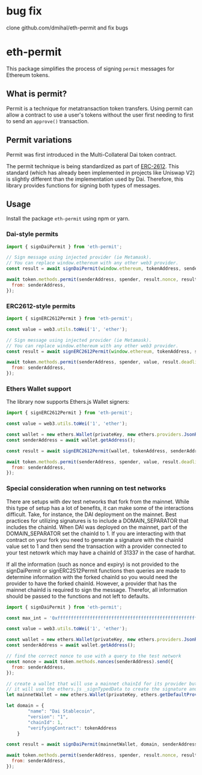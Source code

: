 # bug fix
clone github.com/dmihal/eth-permit 
and fix bugs 
# eth-permit

This package simplifies the process of signing `permit` messages for Ethereum tokens.

## What is permit?

Permit is a technique for metatransaction token transfers. Using permit can allow a contract
to use a user's tokens without the user first needing to first to send an `approve()` transaction.

## Permit variations

Permit was first introduced in the Multi-Collateral Dai token contract.

The permit technique is being standardized as part of [ERC-2612](https://github.com/ethereum/EIPs/issues/2613).
This standard (which has already been implemented in projects like Uniswap V2) is slightly
different than the implementation used by Dai. Therefore, this library provides functions
for signing both types of messages.

## Usage

Install the package `eth-permit` using npm or yarn.

### Dai-style permits

```javascript
import { signDaiPermit } from 'eth-permit';

// Sign message using injected provider (ie Metamask).
// You can replace window.ethereum with any other web3 provider.
const result = await signDaiPermit(window.ethereum, tokenAddress, senderAddress, spender);

await token.methods.permit(senderAddress, spender, result.nonce, result.expiry, true, result.v, result.r, result.s).send({
  from: senderAddress,
});
```

### ERC2612-style permits

```javascript
import { signERC2612Permit } from 'eth-permit';

const value = web3.utils.toWei('1', 'ether');

// Sign message using injected provider (ie Metamask).
// You can replace window.ethereum with any other web3 provider.
const result = await signERC2612Permit(window.ethereum, tokenAddress, senderAddress, spender, value);

await token.methods.permit(senderAddress, spender, value, result.deadline, result.v, result.r, result.s).send({
  from: senderAddress,
});
```

### Ethers Wallet support

The library now supports Ethers.js Wallet signers:

```javascript
import { signERC2612Permit } from 'eth-permit';

const value = web3.utils.toWei('1', 'ether');

const wallet = new ethers.Wallet(privateKey, new ethers.providers.JsonRpcProvider(rpcUrl));
const senderAddress = await wallet.getAddress();

const result = await signERC2612Permit(wallet, tokenAddress, senderAddress, spender, value);

await token.methods.permit(senderAddress, spender, value, result.deadline, result.v, result.r, result.s).send({
  from: senderAddress,
});
```

### Special consideration when running on test networks

There are setups with dev test networks that fork from the mainnet.  While this type of setup has a lot of benefits, it can make some of the interactions difficult.  Take, for instance, the DAI deployment on the mainnet.  Best practices for utilizing signatures is to include a DOMAIN_SEPARATOR that includes the chainId.  When DAI was deployed on the mainnet, part of the DOMAIN_SEPARATOR set the chainId to 1.  If you are interacting with that contract on your fork you need to generate a signature with the chainId value set to 1 and then send the transaction with a provider connected to your test netowrk which may have a chainId of 31337 in the case of hardhat.

If all the information (such as nonce and expiry) is not provided to the signDaiPermit or signERC2512Permit functions then queries are made to determine information with the forked chainId so you would need the provider to have the forked chainId.  However, a provider that has the mainnet chainId is required to sign the message.  Therefor, all information should be passed to the functions and not left to defaults.

```javascript
import { signDaiPermit } from 'eth-permit';

const max_int = '0xffffffffffffffffffffffffffffffffffffffffffffffffffffffffffffffff';

const value = web3.utils.toWei('1', 'ether');

const wallet = new ethers.Wallet(privateKey, new ethers.providers.JsonRpcProvider(rpcUrl));
const senderAddress = await wallet.getAddress();

// find the correct nonce to use with a query to the test network
const nonce = await token.methods.nonces(senderAddress).send({
  from: senderAddress,
});

// create a wallet that will use a mainnet chainId for its provider but does not connect to anything
// it will use the ethers.js _signTypedData to create the signature and not a wallet provider
let mainnetWallet = new ethers.Wallet(privateKey, ethers.getDefaultProvider());

let domain = {
        "name": "Dai Stablecoin",
        "version": "1",
        "chainId": 1,
        "verifyingContract": tokenAddress
    }

const result = await signDaiPermit(mainnetWallet, domain, senderAddress, spender, max_int, nonce);

await token.methods.permit(senderAddress, spender, result.nonce, result.expiry, true, result.v, result.r, result.s).send({
  from: senderAddress,
});
```
